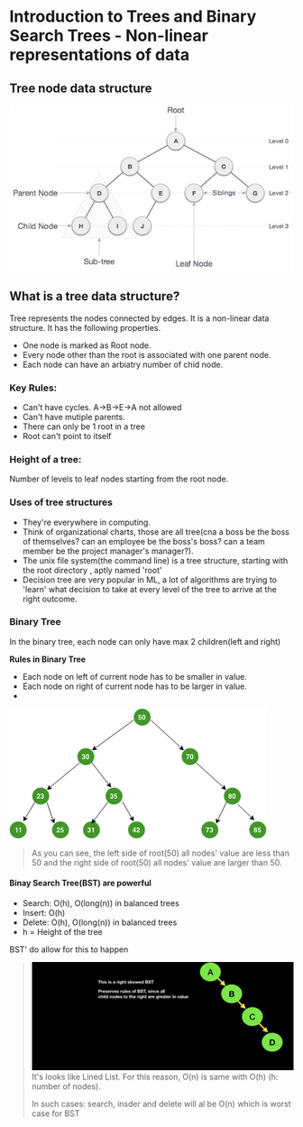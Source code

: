 # Introduction to Trees and Binary Search Trees - Non-linear representations of data

## Tree node data structure
![alt text](https://github.com/Zioq/Algorithms-and-Data-Structures-With-Python/blob/master/21.Binary%20Search%20Tree/img/binary_tree.jpg)

## What is a tree data structure?
Tree represents the nodes connected by edges. It is a non-linear data structure. It has the following properties.
- One node is marked as Root node.
- Every node other than the root is associated with one parent node.
- Each node can have an arbiatry number of chid node.

### Key Rules: 
* Can't have cycles. A->B->E->A not allowed
* Can't have mutiple parents. 
* There can only be 1 root in a tree
* Root can't point to itself

### Height of a tree:
Number of levels to leaf nodes starting from the root node.

### Uses of tree structures
* They're everywhere in computing.
* Think of organizational charts, those are all tree(cna a boss be the boss of themselves? can an employee be the boss's boss? can a team member be the project manager's manager?).
* The unix file system(the command line) is a tree structure, starting with the root directory , aptly named 'root'
* Decision tree are very popular in ML, a lot of algorithms are trying to 'learn' what decision to take at every level of the tree to arrive at the right outcome. 

### Binary Tree
In the binary tree, each node can only have max 2 children(left and right)

**Rules in Binary Tree**
- Each node on left of current node has to be smaller in value.
- Each node on right of current node has to be larger in value. 
- 
![alt text](https://github.com/Zioq/Algorithms-and-Data-Structures-With-Python/blob/master/21.Binary%20Search%20Tree/img/BinarySearchTrees.png)
>As you can see, the left side of root(50) all nodes' value are less than 50 and the right side of root(50) all nodes' value are larger than 50. 

#### Binay Search Tree(BST) are powerful
- Search: O(h), O(long(n)) in balanced trees
- Insert: O(h)
- Delete: O(h), O(long(n)) in balanced trees
- h = Height of the tree

BST' do allow for this to happen 
> ![alt text](https://github.com/Zioq/Algorithms-and-Data-Structures-With-Python/blob/master/21.Binary%20Search%20Tree/img/bst.png)
> It's looks like Lined List. For this reason, O(n) is same with O(h) (h: number of nodes).
> 
> In such cases: search, insder and delete will al be O(n) which is worst case for BST
